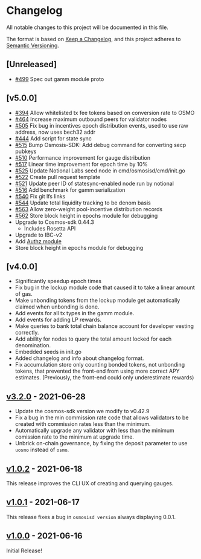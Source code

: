 <!--
Guiding Principles:

Changelogs are for humans, not machines.
There should be an entry for every single version.
The same types of changes should be grouped.
Versions and sections should be linkable.
The latest version comes first.
The release date of each version is displayed.
Mention whether you follow Semantic Versioning.

Usage:

Change log entries are to be added to the Unreleased section under the
appropriate stanza (see below). Each entry should ideally include a tag and
the Github issue reference in the following format:

* (<tag>) \#<issue-number> message

The issue numbers will later be link-ified during the release process so you do
not have to worry about including a link manually, but you can if you wish.

Types of changes (Stanzas):

"Features" for new features.
"Improvements" for changes in existing functionality.
"Deprecated" for soon-to-be removed features.
"Bug Fixes" for any bug fixes.
"Client Breaking" for breaking CLI commands and REST routes used by end-users.
"API Breaking" for breaking exported APIs used by developers building on SDK.
"State Machine Breaking" for any changes that result in a different AppState given same genesisState and txList.
Ref: https://keepachangelog.com/en/1.0.0/
-->

# Changelog

All notable changes to this project will be documented in this file.

The format is based on [Keep a Changelog](https://keepachangelog.com/en/1.0.0/),
and this project adheres to [Semantic Versioning](https://semver.org/spec/v2.0.0.html).

## [Unreleased]
* [\#499](https://github.com/osmosis-labs/osmosis/pull/499) Spec out gamm module proto

## [v5.0.0]
* [\#394](https://github.com/osmosis-labs/osmosis/pull/394) Allow whitelisted tx fee tokens based on conversion rate to OSMO
* [\#464](https://github.com/osmosis-labs/osmosis/pull/464) Increase maximum outbound peers for validator nodes
* [\#505](https://github.com/osmosis-labs/osmosis/pull/505) Fix bug in incentives epoch distribution events, used to use raw address, now uses bech32 addr
* [\#444](https://github.com/osmosis-labs/osmosis/pull/444) Add script for state sync
* [\#515](https://github.com/osmosis-labs/osmosis/pull/515) Bump Osmosis-SDK: Add debug command for converting secp pubkeys
* [\#510](https://github.com/osmosis-labs/osmosis/pull/510) Performance improvement for gauge distribution
* [\#517](https://github.com/osmosis-labs/osmosis/pull/517) Linear time improvement for epoch time by 10%
* [\#525](https://github.com/osmosis-labs/osmosis/pull/525) Update Notional Labs seed node in cmd/osmosisd/cmd/init.go
* [\#522](https://github.com/osmosis-labs/osmosis/pull/522) Create pull request template
* [\#521](https://github.com/osmosis-labs/osmosis/pull/521) Update peer ID of statesync-enabled node run by notional
* [\#516](https://github.com/osmosis-labs/osmosis/pull/516) Add benchmark for gamm serialization
* [\#540](https://github.com/osmosis-labs/osmosis/pull/540) Fix git lfs links
* [\#544](https://github.com/osmosis-labs/osmosis/pull/544) Update total liquidity tracking to be denom basis
* [\#563](https://github.com/osmosis-labs/osmosis/pull/563) Allow zero-weight pool-incentive distribution records
* [\#562](https://github.com/osmosis-labs/osmosis/pull/562) Store block height in epochs module for debugging
* Upgrade to Cosmos-sdk 0.44.3
  * Includes Rosetta API
* Upgrade to IBC-v2
* Add [Authz module](https://github.com/cosmos/cosmos-sdk/tree/master/x/authz/spec)
* Store block height in epochs module for debugging

## [v4.0.0]

* Significantly speedup epoch times
* Fix bug in the lockup module code that caused it to take a linear amount of gas.
* Make unbonding tokens from the lockup module get automatically claimed when unbonding is done.
* Add events for all tx types in the gamm module.
* Add events for adding LP rewards.
* Make queries to bank total chain balance account for developer vesting correctly.
* Add ability for nodes to query the total amount locked for each denomination.
* Embedded seeds in init.go
* Added changelog and info about changelog format.
* Fix accumulation store only counting bonded tokens, not unbonding tokens, that prevented the front-end from using more correct APY estimates. (Previously, the front-end could only underestimate rewards)

## [v3.2.0](https://github.com/osmosis/osmosis-labs/releases/tag/v2.0.0) - 2021-06-28

* Update the cosmos-sdk version we modify to v0.42.9
* Fix a bug in the min commission rate code that allows validators to be created with commission rates less than the minimum.
* Automatically upgrade any validator with less than the minimum comission rate to the minimum at upgrade time.
* Unbrick on-chain governance, by fixing the deposit parameter to use `uosmo` instead of `osmo`.

## [v1.0.2](https://github.com/osmosis/osmosis-labs/releases/tag/v1.0.2) - 2021-06-18

This release improves the CLI UX of creating and querying gauges.

## [v1.0.1](https://github.com/osmosis/osmosis-labs/releases/tag/v1.0.1) - 2021-06-17

This release fixes a bug in `osmosisd version` always displaying 0.0.1.

## [v1.0.0](https://github.com/osmosis/osmosis-labs/releases/tag/v1.0.0) - 2021-06-16

Initial Release!
